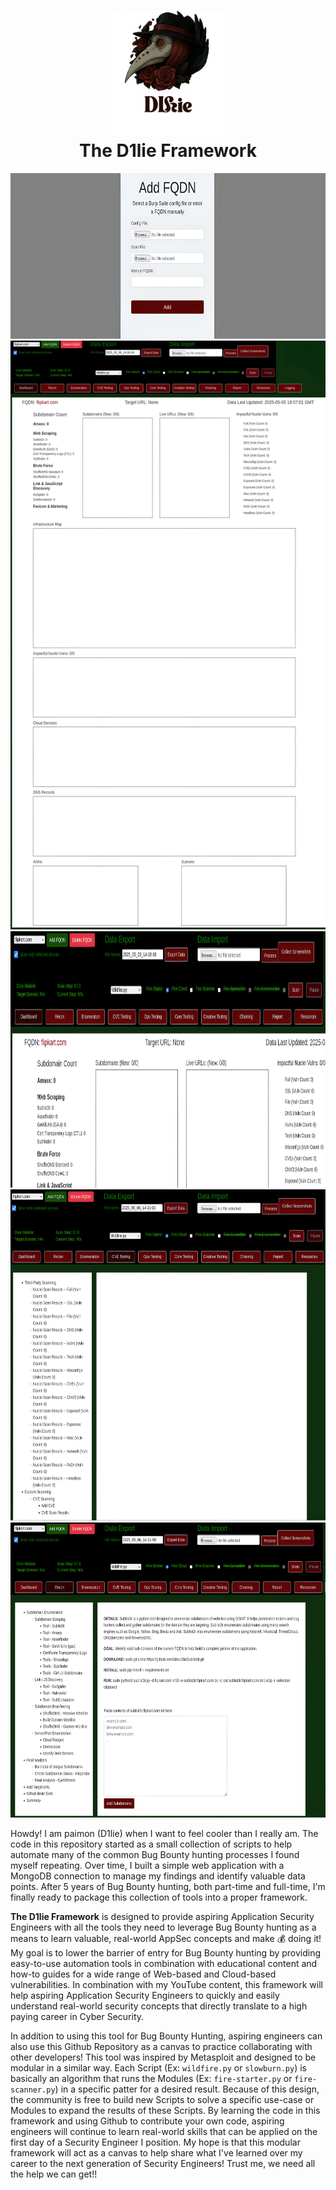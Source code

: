<h1 align="center">
 <a>
  <img src="d1lie.png" width="200px" alt="D1lie Logo"></a>
  <br>
  The D1lie Framework
  <br>
</h1>


<p align="center"><img src="Add_FQDN.png" name="Image2" alt="Screenshot of Framework" align="bottom" width="669" height="265" border="0"/>

<img src="Dashboard_full.png" name="Image3" alt="Screenshot of Framework" align="bottom" width="575" height="942" border="0"/>

<img src="Dashboard.png" name="Image4" alt="Screenshot of Framework" align="bottom" width="688" height="410" border="0"/>

<img src="CVE_Testing.png" name="Image5" alt="Screenshot of Framework" align="bottom" width="665" height="530" border="0"/>

<img src="Recon.png" name="Image6" alt="Screenshot of Framework" align="bottom" width="656" height="472" border="0"/>

</p>
<p>Howdy! I am paimon (D1lie) when I want to feel cooler than I
really am. The code in this repository started as a small collection
of scripts to help automate many of the common Bug Bounty hunting
processes I found myself repeating. Over time, I built a simple web
application with a MongoDB connection to manage my findings and
identify valuable data points. After 5 years of Bug Bounty hunting,
both part-time and full-time, I'm finally ready to package this
collection of tools into a proper framework.

 **The D1lie Framework** is designed to provide aspiring Application Security Engineers with
all the tools they need to leverage Bug Bounty hunting as a means to
learn valuable, real-world AppSec concepts and make 💰 doing it! My
goal is to lower the barrier of entry for Bug Bounty hunting by
providing easy-to-use automation tools in combination with
educational content and how-to guides for a wide range of Web-based
and Cloud-based vulnerabilities. In combination with my YouTube
content, this framework will help aspiring Application Security
Engineers to quickly and easily understand real-world security
concepts that directly translate to a high paying career in Cyber
Security. 

In addition to using this tool for Bug Bounty Hunting,
aspiring engineers can also use this Github Repository as a canvas to
practice collaborating with other developers! This tool was inspired
by Metasploit and designed to be modular in a similar way. Each
Script (Ex: `wildfire.py` or `slowburn.py`) is basically an algorithm
that runs the Modules (Ex: `fire-starter.py` or `fire-scanner.py`) in
a specific patter for a desired result. Because of this design, the
community is free to build new Scripts to solve a specific use-case
or Modules to expand the results of these Scripts. By learning the
code in this framework and using Github to contribute your own code,
aspiring engineers will continue to learn real-world skills that can
be applied on the first day of a Security Engineer I position. My
hope is that this modular framework will act as a canvas to help
share what I've learned over my career to the next generation of
Security Engineers! Trust me, we need all the help we can get!! 
</p>
</body>
</html>